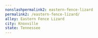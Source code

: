 ```yaml
---
﻿nonslashpermalink2: eastern-fence-lizard
permalink2: /eastern-fence-lizard/
alley: Eastern Fence Lizard
city: Knoxville
state: Tennessee
---
```

